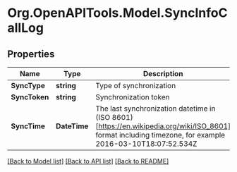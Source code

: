 
# Org.OpenAPITools.Model.SyncInfoCallLog

## Properties

Name | Type | Description | Notes
------------ | ------------- | ------------- | -------------
**SyncType** | **string** | Type of synchronization | [optional] 
**SyncToken** | **string** | Synchronization token | [optional] 
**SyncTime** | **DateTime** | The last synchronization datetime in (ISO 8601)[https://en.wikipedia.org/wiki/ISO_8601] format including timezone, for example 2016-03-10T18:07:52.534Z | [optional] 

[[Back to Model list]](../README.md#documentation-for-models)
[[Back to API list]](../README.md#documentation-for-api-endpoints)
[[Back to README]](../README.md)

